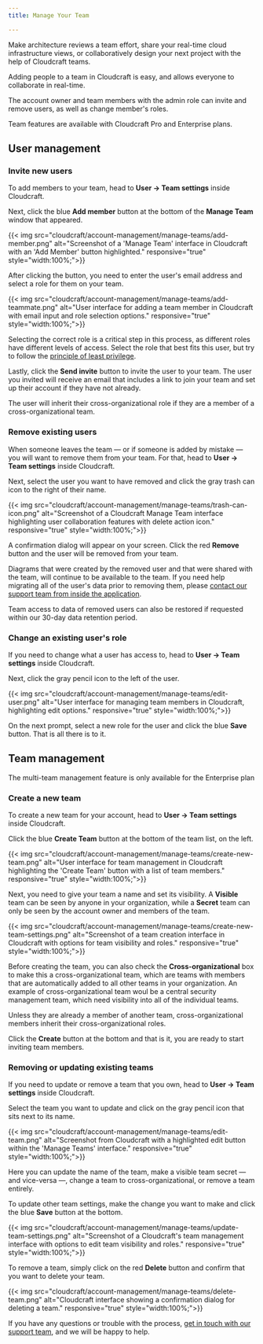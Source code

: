 ```yaml
---
title: Manage Your Team

---
```


Make architecture reviews a team effort, share your real-time cloud infrastructure views, or collaboratively design your next project with the help of Cloudcraft teams.

Adding people to a team in Cloudcraft is easy, and allows everyone to collaborate in real-time.

The account owner and team members with the admin role can invite and remove users, as well as change member's roles.

<section class="alert alert-info">
  <p>Team features are available with Cloudcraft Pro and Enterprise plans.</p>
</section>

## User management

### Invite new users

To add members to your team, head to **User → Team settings** inside Cloudcraft.

Next, click the blue **Add member** button at the bottom of the **Manage Team** window that appeared.

{{< img src="cloudcraft/account-management/manage-teams/add-member.png" alt="Screenshot of a 'Manage Team' interface in Cloudcraft with an 'Add Member' button highlighted." responsive="true" style="width:100%;">}}

After clicking the button, you need to enter the user's email address and select a role for them on your team.

{{< img src="cloudcraft/account-management/manage-teams/add-teammate.png" alt="User interface for adding a team member in Cloudcraft with email input and role selection options." responsive="true" style="width:100%;">}}

Selecting the correct role is a critical step in this process, as different roles have different levels of access. Select the role that best fits this user, but try to follow the [principle of least privilege][1].

Lastly, click the **Send invite** button to invite the user to your team. The user you invited will receive an email that includes a link to join your team and set up their account if they have not already.

<section class="alert alert-info">
  <p>The user will inherit their cross-organizational role if they are a member of a cross-organizational team.</p>
</section>

### Remove existing users

When someone leaves the team — or if someone is added by mistake — you will want to remove them from your team. For that, head to **User → Team settings** inside Cloudcraft.

Next, select the user you want to have removed and click the gray trash can icon to the right of their name.

{{< img src="cloudcraft/account-management/manage-teams/trash-can-icon.png" alt="Screenshot of a Cloudcraft Manage Team interface highlighting user collaboration features with delete action icon." responsive="true" style="width:100%;">}}

A confirmation dialog will appear on your screen. Click the red **Remove** button and the user will be removed from your team.

<section class="alert alert-info">
  <p>Diagrams that were created by the removed user and that were shared with the team, will continue to be available to the team. If you need help migrating all of the user's data prior to removing them, please <a href="https://app.cloudcraft.co/app/support" title="Contact our support team">contact our support team from inside the application</a>.</p>
  <p>Team access to data of removed users can also be restored if requested within our 30-day data retention period.</p>
</section>

### Change an existing user's role

If you need to change what a user has access to, head to **User → Team settings** inside Cloudcraft.

Next, click the gray pencil icon to the left of the user.

{{< img src="cloudcraft/account-management/manage-teams/edit-user.png" alt="User interface for managing team members in Cloudcraft, highlighting edit options." responsive="true" style="width:100%;">}}

On the next prompt, select a new role for the user and click the blue **Save** button. That is all there is to it.

## Team management

<section class="alert alert-info">
  <p>The multi-team management feature is only available for the Enterprise plan</p>
</section>

### Create a new team

To create a new team for your account, head to **User → Team settings** inside Cloudcraft.

Click the blue **Create Team** button at the bottom of the team list, on the left.

{{< img src="cloudcraft/account-management/manage-teams/create-new-team.png" alt="User interface for team management in Cloudcraft highlighting the 'Create Team' button with a list of team members." responsive="true" style="width:100%;">}}

Next, you need to give your team a name and set its visibility. A **Visible** team can be seen by anyone in your organization, while a **Secret** team can only be seen by the account owner and members of the team.

{{< img src="cloudcraft/account-management/manage-teams/create-new-team-settings.png" alt="Screenshot of a team creation interface in Cloudcraft with options for team visibility and roles." responsive="true" style="width:100%;">}}

Before creating the team, you can also check the **Cross-organizational** box to make this a cross-organizational team, which are teams with members that are automatically added to all other teams in your organization. An example of cross-organizational team woul be a central security management team, which need visibility into all of the individual teams.

Unless they are already a member of another team, cross-organizational members inherit their cross-organizational roles.

Click the **Create** button at the bottom and that is it, you are ready to start inviting team members.

### Removing or updating existing teams

If you need to update or remove a team that you own, head to **User → Team settings** inside Cloudcraft.

Select the team you want to update and click on the gray pencil icon that sits next to its name.

{{< img src="cloudcraft/account-management/manage-teams/edit-team.png" alt="Screenshot from Cloudcraft with a highlighted edit button within the 'Manage Teams' interface." responsive="true" style="width:100%;">}}

Here you can update the name of the team, make a visible team secret — and vice-versa —, change a team to cross-organizational, or remove a team entirely.

To update other team settings, make the change you want to make and click the blue **Save** button at the bottom.

{{< img src="cloudcraft/account-management/manage-teams/update-team-settings.png" alt="Screenshot of a Cloudcraft's team management interface with options to edit team visibility and roles." responsive="true" style="width:100%;">}}

To remove a team, simply click on the red **Delete** button and confirm that you want to delete your team.

{{< img src="cloudcraft/account-management/manage-teams/delete-team.png" alt="Cloudcraft interface showing a confirmation dialog for deleting a team." responsive="true" style="width:100%;">}}

If you have any questions or trouble with the process, [get in touch with our support team][2], and we will be happy to help.

[1]: https://en.wikipedia.org/wiki/Principle_of_least_privilege
[2]: https://app.cloudcraft.co/app/support
